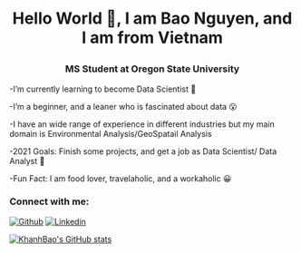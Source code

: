 # <p align="center"> Hello World 👋, I am Bao Nguyen, and I am from Vietnam </p> 

### <p align="center"> MS Student at Oregon State University </p> 



-I’m currently learning to become Data Scientist 🌱

-I’m a beginner, and a leaner who is fascinated about data 😮

-I have an wide range of experience in different industries but my main domain is Environmental Analysis/GeoSpatail Analysis

-2021 Goals: Finish some projects, and get a job as Data Scientist/ Data Analyst 🌻

-Fun Fact: I am food lover, travelaholic, and a workaholic  😀





### Connect with me:
[![Github](https://img.shields.io/badge/GitHub-100000?style=for-the-badge&logo=github&logoColor=white)](https://github.com/Khanhbao8695)
[![Linkedin](https://img.shields.io/badge/LinkedIn-0077B5?style=for-the-badge&logo=linkedin&logoColor=white)](https://www.linkedin.com/in/khanhbaonguyen8695/)




[![KhanhBao's GitHub stats](https://github-readme-stats.vercel.app/api?username=Khanhbao8695)](https://github.com/anuraghazra/github-readme-stats)






